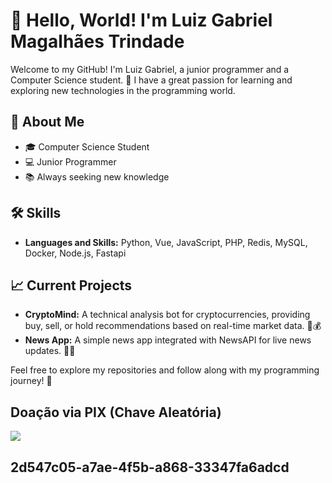 # 👋 Hello, World! I'm Luiz Gabriel Magalhães Trindade

Welcome to my GitHub! I'm Luiz Gabriel, a junior programmer and a Computer Science student. 🚀 I have a great passion for learning and exploring new technologies in the programming world.

## 🌱 About Me
- 🎓 Computer Science Student
- 💻 Junior Programmer
- 📚 Always seeking new knowledge

## 🛠️ Skills
- **Languages and Skills:** Python, Vue, JavaScript, PHP, Redis, MySQL, Docker, Node.js, Fastapi

## 📈 Current Projects
- **CryptoMind:** A technical analysis bot for cryptocurrencies, providing buy, sell, or hold recommendations based on real-time market data. 🧠💰
- **News App:** A simple news app integrated with NewsAPI for live news updates. 📰📱

Feel free to explore my repositories and follow along with my programming journey! 🚀

## Doação via PIX (Chave Aleatória)
<image src="dev_pix.png">
  
## 2d547c05-a7ae-4f5b-a868-33347fa6adcd
